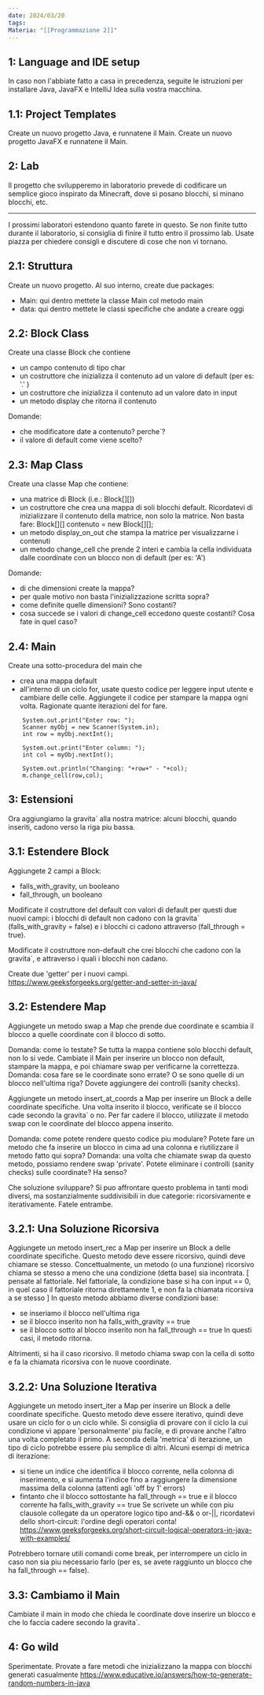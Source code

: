 ```yaml
---
date: 2024/03/20
tags: 
Materia: "[[Programmazione 2]]"
---
```

$\newcommand{\N}{\mathbb{N}}\newcommand{\R}{\mathbb{R}}\newcommand{\Z}{\mathbb{Z}}\newcommand{\Fcal}{\mathcal{F}}$
1: Language and IDE setup
----------------------------------------------------------
In caso non l'abbiate fatto a casa in precedenza, seguite 
le istruzioni per installare Java, JavaFX e IntelliJ Idea 
sulla vostra macchina.

1.1: Project Templates
----------------------------------------------------------
Create un nuovo progetto Java, e runnatene il Main.
Create un nuovo progetto JavaFX e runnatene il Main.


2: Lab 
----------------------------------------------------------
Il progetto che svilupperemo in laboratorio prevede di
codificare un semplice gioco inspirato da Minecraft, dove
si posano blocchi, si minano blocchi, etc.

 ****** ****** ****** ****** ****** ****** ****** ******
I prossimi laboratori estendono quanto farete in questo.
Se non finite tutto durante il laboratorio, si consiglia
di finire il tutto entro il prossimo lab. 
Usate piazza per chiedere consigli e discutere di cose
che non vi tornano. 

2.1: Struttura
----------------------------------------------------------
Create un nuovo progetto.
Al suo interno, create due packages:
 - Main: qui dentro mettete la classe Main col metodo main
 - data: qui dentro mettete le classi specifiche che 
 	andate a creare oggi

2.2: Block Class
----------------------------------------------------------
Create una classe Block che contiene
 - un campo contenuto di tipo char
 - un costruttore che inizializza il contenuto ad un 
 	valore di default (per es: '.' )
 - un costruttore che inizializza il contenuto ad un
 	valore dato in input
 - un metodo display che ritorna il contenuto

Domande:
- che modificatore date a contenuto? perche`?
- il valore di default come viene scelto?

2.3: Map Class
----------------------------------------------------------
Create una classe Map che contiene:
 - una matrice di Block (i.e.: Block[][])
 - un costruttore che crea una mappa di soli blocchi
 	default. Ricordatevi di inizializzare il contenuto 
 	della matrice, non solo la matrice. Non basta fare:
 		Block[][] contenuto = new Block[][]; 
 - un metodo display_on_out che stampa la matrice per 
 	visualizzarne i contenuti
 - un metodo change_cell che prende 2 interi e cambia la
 	cella individuata dalle coordinate con un blocco non
 	di default (per es: 'A')

Domande:
- di che dimensioni create la mappa? 
- per quale motivo non basta l'inizializzazione scritta
	sopra?
- come definite quelle dimensioni? Sono costanti?
- cosa succede se i valori di change_cell eccedono queste
	costanti? Cosa fate in quel caso?

2.4: Main
----------------------------------------------------------
Create una sotto-procedura del main che
 - crea una mappa default
 - all'interno di un ciclo for, usate questo codice per 
 	leggere input utente e cambiare delle celle.
 	Aggiungete il codice per stampare la mappa ogni volta.
 	Ragionate quante iterazioni del for fare.

```
	System.out.print("Enter row: ");
	Scanner myObj = new Scanner(System.in);
	int row = myObj.nextInt();

	System.out.print("Enter column: ");
	int col = myObj.nextInt();

	System.out.println("Changing: "+row+" - "+col);
	m.change_cell(row,col);
```


3: Estensioni
----------------------------------------------------------
Ora aggiungiamo la gravita` alla nostra matrice: alcuni 
blocchi, quando inseriti, cadono verso la riga piu bassa.

3.1: Estendere Block
----------------------------------------------------------
Aggiungete 2 campi a Block:
 - falls_with_gravity, un booleano
 - fall_through, un booleano

Modificate il costruttore del default con valori di 
default per questi due nuovi campi: i blocchi di default
non cadono con la gravita` (falls_with_gravity = false) e
i blocchi ci cadono attraverso (fall_through = true).

Modificate il costruttore non-default che crei blocchi
che cadono con la gravita`, e attraverso i quali i blocchi
non cadano.

Create due 'getter' per i nuovi campi.
https://www.geeksforgeeks.org/getter-and-setter-in-java/

3.2: Estendere Map
----------------------------------------------------------
Aggiungete un metodo swap a Map che prende due coordinate
e scambia il blocco a quelle coordinate con il blocco di
sotto.

Domanda: come lo testate? Se tutta la mappa contiene solo
	blocchi default, non lo si vede.
	Cambiate il Main per inserire un blocco non default,
	stampare la mappa, e poi chiamare swap per 
	verificarne la correttezza.
Domanda: cosa fare se le coordinate sono errate? O se
	sono quelle di un blocco nell'ultima riga? 
	Dovete aggiungere dei controlli (sanity checks).

Aggiungete un metodo insert_at_coords a Map per inserire 
un Block a delle coordinate specifiche. 
Una volta inserito il blocco, verificate se il blocco 
cade secondo la gravita` o no.
Per far cadere il blocco, utilizzate il metodo swap con
le coordinate del blocco appena inserito.

Domanda: come potete rendere questo codice piu modulare?
	Potete fare un metodo che fa inserire un blocco
	in cima ad una colonna e riutilizzare il metodo fatto
	qui sopra?
Domanda: una volta che chiamate swap da questo metodo,
	possiamo rendere swap 'private'. Potete eliminare
	i controlli (sanity checks) sulle coordinate? 
	Ha senso? 

Che soluzione sviluppare? Si puo affrontare questo 
problema in tanti modi diversi, ma sostanzialmente 
suddivisibili in due categorie: ricorsivamente e
iterativamente. Fatele entrambe.

3.2.1: Una Soluzione Ricorsiva
----------------------------------------------------------
Aggiungete un metodo insert_rec a Map per inserire un 
Block a delle coordinate specifiche.
Questo metodo deve essere ricorsivo, quindi deve chiamare 
se stesso. Concettualmente, un metodo (o una funzione) 
ricorsivo chiama se stesso a meno che una condizione 
(detta base) sia incontrata.
[ pensate al fattoriale. Nel fattoriale, la condizione 
base si ha con input == 0, in quel caso il fattoriale 
ritorna direttamente 1, e non fa la chiamata ricorsiva a 
se stesso ]
In questo metodo abbiamo diverse condizioni base:
- se inseriamo il blocco nell'ultima riga
- se il blocco inserito non ha falls_with_gravity == true
- se il blocco sotto al blocco inserito non ha 
	fall_through == true
In questi casi, il metodo ritorna.

Altrimenti, si ha il caso ricorsivo.
Il metodo chiama swap con la cella di sotto e fa la 
chiamata ricorsiva con le nuove coordinate.

3.2.2: Una Soluzione Iterativa
----------------------------------------------------------
Aggiungete un metodo insert_iter a Map per inserire un 
Block a delle coordinate specifiche.
Questo metodo deve essere iterativo, quindi deve usare un 
ciclo for o un ciclo while.
Si consiglia di provare con il ciclo la cui condizione
vi appare 'personalmente' piu facile, e di provare anche 
l'altro una volta completato il primo.
A seconda della 'metrica' di iterazione, un tipo di ciclo
potrebbe essere piu semplice di altri.
Alcuni esempi di metrica di iterazione:
- si tiene un indice che identifica il blocco corrente,
	nella colonna di inserimento, e si aumenta l'indice
	fino a raggiungere la dimensione massima della colonna
	(attenti agli 'off by 1' errors)
- fintanto che il blocco sottostante ha 
	fall_through == true e il blocco corrente ha 
	falls_with_gravity == true
	Se scrivete un while con piu clausole collegate da
	un operatore logico tipo and-&& o or-||, ricordatevi
	dello short-circuit: l'ordine degli operatori conta!
	https://www.geeksforgeeks.org/short-circuit-logical-operators-in-java-with-examples/

Potrebbero tornare utili comandi come break, per 
interrompere un ciclo in caso non sia piu necessario farlo
(per es, se avete raggiunto un blocco che ha 
fall_through == false).

3.3: Cambiamo il Main
----------------------------------------------------------
Cambiate il main in modo che chieda le coordinate dove 
inserire un blocco e che lo faccia cadere secondo la
gravita`.


4: Go wild
----------------------------------------------------------
Sperimentate.
Provate a fare metodi che inizializzano la mappa con 
blocchi generati casualmente 
https://www.educative.io/answers/how-to-generate-random-numbers-in-java
